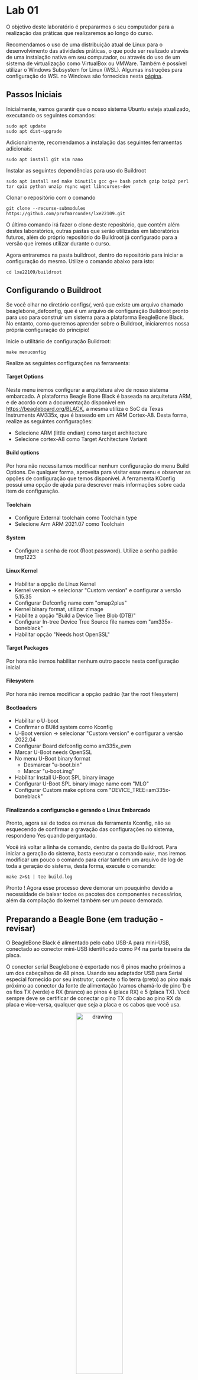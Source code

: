 # Lab 01

O objetivo deste laboratório é prepararmos o seu computador para a realização das práticas que realizaremos ao longo do curso.

Recomendamos o uso de uma distribuição atual de Linux para o desenvolvimento das atividades práticas, o que pode ser realizado através de uma instalação nativa em seu computador, ou através do uso de um sistema de virtualização como VirtualBox ou VMWare. Também é possível utilizar o Windows Subsystem for Linux (WSL). Algumas instruções para configuração do WSL no Windows são fornecidas nesta [página](wsl/README.md).

## Passos Iniciais

Inicialmente, vamos garantir que o nosso sistema Ubuntu esteja atualizado, executando os seguintes comandos:

```
sudo apt update
sudo apt dist-upgrade
```

Adicionalmente, recomendamos a instalação das seguintes ferramentas adicionais:

```
sudo apt install git vim nano 
```

Instalar as seguintes dependências para uso do Buildroot

```
sudo apt install sed make binutils gcc g++ bash patch gzip bzip2 perl tar cpio python unzip rsync wget libncurses-dev
```

Clonar o repositório com o comando

```
git clone --recurse-submodules https://github.com/profmarcondes/lxe22109.git
```

O último comando irá fazer o clone deste repositório, que contém além destes laboratórios, outras pastas que serão utilizadas em laboratórios futuros, além do próprio repositório do Buildroot já configurado para a versão que iremos utilizar durante o curso.

Agora entraremos na pasta buildroot, dentro do repositório para iniciar a configuração do mesmo. Utilize o comando abaixo para isto:

```
cd lxe22109/buildroot
```

## Configurando o Buildroot

Se você olhar no diretório configs/, verá que existe um arquivo chamado beaglebone_defconfig, que é um arquivo de configuração Buildroot pronto para uso para construir um sistema para a plataforma BeagleBone Black. No entanto, como queremos aprender sobre o Buildroot, iniciaremos nossa própria configuração do princípio!

Inicie o utilitário de configuração Buildroot:

```
make menuconfig
```

Realize as seguintes configurações na ferramenta:

#### Target Options

Neste menu iremos configurar a arquitetura alvo de nosso sistema embarcado. A plataforma Beagle Bone Black é baseada na arquitetura ARM, e de acordo com a documentação disponível em https://beagleboard.org/BLACK, a mesma utiliza o SoC da Texas Instruments AM335x, que é baseado em um ARM Cortex-A8. Desta forma, realize as seguintes configurações:

  - Selecione ARM (little endian) como  target architecture
  - Selecione cortex-A8 como Target Architecture Variant

#### Build options

Por hora não necessitamos modificar nenhum configuração do menu Build Options. De qualquer forma, aproveita para visitar esse menu e observar as opções de configuração que temos disponível. A ferramenta KConfig possui uma opção de ajuda para descrever mais informações sobre cada item de configuração. 

#### Toolchain
  - Configure External toolchain como Toolchain type
  - Selecione Arm ARM 2021.07 como Toolchain
 
#### System
 - Configure a senha de root (Root password). Utilize a senha padrão tmp1223
 
#### Linux Kernel
 - Habilitar a opção de Linux Kernel 
 - Kernel version -> selecionar "Custom version" e configurar a versão 5.15.35
 - Configurar Defconfig name com "omap2plus"
 - Kernel binary format, utilizar zImage
 - Habilite a opção "Build a Device Tree Blob (DTB)" 
 - Configurar In-tree Device Tree Source file names com "am335x-boneblack"
 - Habilitar opção "Needs host OpenSSL"
 
#### Target Packages

Por hora não iremos habilitar nenhum outro pacote nesta configuração inicial

#### Filesystem

Por hora não iremos modificar a opção padrão (tar the root filesystem)

#### Bootloaders

  - Habilitar o U-boot
  - Confirmar o BUild system como Kconfig
  - U-Boot version -> selecionar "Custom version" e configurar a versão 2022.04
  - Configurar Board defconfig como am335x_evm
  - Marcar U-Boot needs OpenSSL
  - No menu U-Boot binary format
    - Desmarcar "u-boot.bin"
    - Marcar "u-boot.img"
  - Habilitar Install U-Boot SPL binary image 
  - Configurar U-Boot SPL binary image name com "MLO"
  - Configurar Custom make options com "DEVICE_TREE=am335x-boneblack"

#### Finalizando a configuração e gerando o Linux Embarcado

Pronto, agora sai de todos os menus da ferramenta Kconfig, não se esquecendo de confirmar a gravação das configurações no sistema, respondeno Yes quando perguntado.

Você irá voltar a linha de comando, dentro da pasta do Buildroot. Para iniciar a geração do sistema, basta executar o comando ```make```, mas iremos modificar um pouco o comando para criar também um arquivo de log de toda a geração do sistema, desta forma, execute o comando:

```
make 2>&1 | tee build.log
```

Pronto ! Agora esse processo deve demorar um pouquinho devido a necessidade de baixar todos os pacotes dos componentes necessários, além da compilação do kernel também ser um pouco demorada.

## Preparando a Beagle Bone (em tradução - revisar)

O BeagleBone Black é alimentado pelo cabo USB-A para mini-USB, conectado ao conector mini-USB identificado como P4 na parte traseira da placa.

O conector serial Beaglebone é exportado nos 6 pinos macho próximos a um dos cabeçalhos de 48 pinos. Usando seu adaptador USB para Serial especial fornecido por seu instrutor, conecte o fio terra (preto) ao pino mais próximo ao conector da fonte de alimentação (vamos chamá-lo de pino 1) e os fios TX (verde) e RX (branco) ao pinos 4 (placa RX) e 5 (placa TX). Você sempre deve se certificar de conectar o pino TX do cabo ao pino RX da placa e vice-versa, qualquer que seja a placa e os cabos que você usa.

<p align="center"><img src="imgs/beaglebone-black-serial-connection.jpg" alt="drawing" align="center" width="50%"/>

Depois que o conector USB para serial estiver conectado, uma nova porta serial deve aparecer: /dev/ttyUSB0.

Você também pode ver este dispositivo aparecer olhando a saída do comando  `dmesg`.

Para se comunicar com a placa através da porta serial, instale um programa de comunicação serial, como o picocom:

```
sudo apt install picocom
```

Se você executar ls -l /dev/ttyUSB0, também poderá ver que apenas o root e os usuários pertencentes ao grupo dialout têm acesso de leitura e gravação a esse arquivo. Portanto, você precisa adicionar seu usuário ao grupo de discagem:

```
sudo adduser $USER dialout
```

*** adicionar observação sobre o WSL ***

Importante: para que a mudança de grupo seja efetiva, no Ubuntu 18.04, você deve reiniciar completamente o sistema <!--2 Conforme explicado em https://askubuntu.com/questions/1045993/after-adding-a-group-logoutlogin-is-notenough-in-18-04/.
-->. Uma solução alternativa é executar newgrp dialout, mas não é global. Você tem que executá-lo em cada terminal.

Agora, você pode executar `picocom -b 115200 /dev/ttyUSB0`, para iniciar a comunicação serial em /dev/ttyUSB0, com uma taxa de transmissão de 115200. Se desejar sair do picocom, pressione [Ctrl][a] seguido de [Ctrl][x].

Não deve haver nada na linha serial até agora, pois a placa ainda não foi energizada.


## Preparando o cartão SD

Nosso cartão SD precisa ser dividido em duas partições:

  - Uma primeira partição para o bootloader. Ele precisa atender aos requisitos do AM335x SoC para que possa encontrar o bootloader nesta partição. Deve ser uma partição FAT32. Vamos armazenar o bootloader (MLO e u-boot.img), a imagem do kernel (zImage) e a Árvore de Dispositivos (am335x-boneblack.dtb).
  - Uma segunda partição para o sistema de arquivos raiz. Ele pode usar qualquer tipo de sistema de arquivos que você quiser, mas para o nosso sistema, usaremos o ext4.

Primeiro, vamos identificar sob qual nome seu cartão SD é identificado em seu sistema: observe a saída de cat /proc/partitions e encontre seu cartão SD. Em geral, se você usar o leitor de cartão SD interno de um laptop, será mmcblk0, enquanto se usar um leitor de cartão SD USB externo, será sdX (ou seja, sdb, sdc, etc.). **Cuidado: /dev/sda geralmente é o disco rígido da sua máquina!**

Se o seu cartão SD for /dev/mmcblk0, as partições dentro do cartão SD serão nomeadas /dev/mmcblk0p1, /dev/mmcblk0p2, etc. Se o seu cartão SD for /dev/sdc, as partições internas serão nomeadas /dev/ sdc1, /dev/sdc2, etc.

Para formatar seu cartão SD, siga os seguintes passos:

1. Desmonte todas as partições do seu cartão SD (geralmente são montadas automaticamente pelo Ubuntu)

2. Apague o início do cartão SD para garantir que as partições existentes não sejam detectadas por engano:

   ```
   sudo dd if=/dev/zero of=/dev/mmcblk0 bs=1M count=16.
   ```
   
   Use sdc ou sdb em vez de mmcblk0, se necessário.

3. Crie as duas partições.
    - Inicie a ferramenta cfdisk para isso:
    
      ```
      sudo cfdisk /dev/mmcblk0
      ```
    
    - Escolha o tipo de tabela de partição DOS
    - Crie uma primeira partição pequena (128 MB), primária, do tipo e (W95 FAT16) e marque-a como inicializável
    - Crie uma segunda partição, também primária, com o restante do espaço disponível, do tipo 83 (Linux).
    - Sair do cfdisk


4. Formate a primeira partição como um sistema de arquivos FAT32:

   ```
   sudo mkfs.vfat -F 32 -n boot /dev/mmcblk0p1.
   ```

   Use sdc1 ou sdb1 em vez de mmcblk0p1, se necessário.

5. Formate a segunda partição como um sistema de arquivos ext4:

   ```
   sudo mkfs.ext4 -L rootfs -E nodiscard /dev/mmcblk0p2.
   ```
   
   Use sdc2 ou sdb2 em vez de mmcblk0p2, se necessário.
  
      - -L atribui um nome de volume à partição
      - -E nodiscard desativa o descarte de blocos inválidos. Embora essa seja uma opção útil para cartões com blocos defeituosos, pular essa etapa economiza longos minutos em cartões SD.

Remova o cartão SD e insira-o novamente, as duas partições devem ser montadas automaticamente, em /media/$USER/boot e /media/$USER/rootfs.

Agora tudo deve estar pronto. Esperançosamente, nesse momento, a compilação do Buildroot deve ter sido concluída. Se não, espere mais um pouco.

## Gravando o sistema

Depois que o Buildroot terminar de construir o sistema, é hora de colocá-lo no cartão SD:

  - Copie os arquivos MLO, u-boot.img, zImage e am335x-boneblack.dtb de output/images/ para a partição de inicialização do cartão SD.
    ```
    cp output/images/{MLO,u-boot.img,zImage,am335x-boneblack.dtb} /media/$USER/boot/
    ```
  - Extraia o arquivo rootfs.tar para a partição rootfs do cartão SD, usando:
    ```
    sudo tar -C /media/$USER/rootfs/ -xf output/images/rootfs.tar
    ```

- Crie um arquivo chamado `uEnv.txt` na partição de inicialização. Este arquivo deve conter as seguintes linhas:

```
bootpart=0:1
devtype=mmc
bootdir=
bootfile=zImage
bootpartition=mmcblk0p2
console=ttyS0,115200n8
loadaddr=0x82000000
fdtaddr=0x88000000
set_mmc1=if test $board_name = A33515BB; then setenv bootpartition mmcblk1p2; fi
set_bootargs=setenv bootargs console=${console} root=/dev/${bootpartition} rw rootfstype=ext4 rootwait
uenvcmd=run set_mmc1; run set_bootargs;run loadimage;run loadfdt;printenv bootargs;bootz ${loadaddr} - ${fdtaddr}
```
Estas linhas ensinam o bootloader U-Boot como carregar a imagem do kernel do Linux e o
Device Tree, antes de inicializar o kernel. <!--Ele usa um mecanismo U-Boot padrão chamado distro boot command, consulte https://source.denx.de/u-boot/u-boot/-/raw/master/doc/README. distro para mais detalhes.-->

Desmonte as duas partições do cartão SD e ejete o cartão SD.

## Boot do sistema

Insira o cartão SD no BeagleBone Black. Pressione o botão S2 (localizado perto do conector host USB) e conecte o cabo de alimentação USB enquanto segura S2. Pressionar S2 força o BeagleBoneBlack a inicializar a partir do cartão SD em vez do eMMC interno.

Você deve ver o seu sistema inicializando. Certifique-se de que o U-Boot SPL e a versão do U-Boot e as datas de construção correspondem à data atual. Faça a mesma verificação para o kernel do Linux.

Faça login como root no BeagleBone Black e explore o sistema. Execute ps para ver quais processos estão em execução e observe o que o Buildroot gerou em /bin, /lib, /usr e /etc.

Nota: se o seu sistema não inicializar conforme o esperado, certifique-se de redefinir o ambiente U-Boot executando os seguintes comandos U-Boot:

```
env padrão -f -a
saveenv
```

e redefinir. Isso é necessário porque o U-Boot carregado do cartão SD ainda carrega o ambiente U-Boot do eMMC. Peça esclarecimentos adicionais ao seu instrutor, se necessário.

## Explore o log de construção do sistema

De volta à sua máquina de compilação, já que redirecionamos a saída da compilação para um arquivo chamado build.log, agora podemos dar uma olhada nele para ver o que aconteceu. Como a compilação Buildroot é bastante detalhada, Buildroot imprime antes de cada etapa importante uma mensagem prefixada pelo sinal >>>. Portanto, para ter uma ideia geral do que a compilação fez, você pode executar:

```
grep ">>>" build.log
```

Você vê os diferentes pacotes entre baixados, extraídos, corrigidos, configurados, construídos e
instalado.

Sinta-se à vontade para explorar o diretório output/ também.

